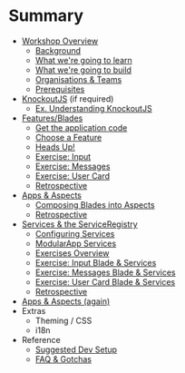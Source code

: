 # Summary

* [Workshop Overview](overview/README.md)
  * [Background](overview/background.md)
  * [What we're going to learn](overview/learn.md)
  * [What we're going to build](overview/build.md)
  * [Organisations & Teams](overview/teams.md)
  * [Prerequisites](overview/prerequisites.md)
* [KnockoutJS](knockout/README.md) (if required)
  * [Ex. Understanding KnockoutJS](knockout/exercises.md)
* [Features/Blades](blades/README.md)
  * [Get the application code](blades/code.md)
  * [Choose a Feature](blades/build_feature.md)
  * [Heads Up!](blades/heads_up.md)
  * [Exercise: Input](blades/input_blade.md)
  * [Exercise: Messages](blades/messages_blade.md)
  * [Exercise: User Card](blades/usercard_blade.md)
  * [Retrospective](blades/retrospective.md)
* [Apps & Aspects](aspects/README.md)
  * [Composing Blades into Aspects](aspects/exercise.md)
  * [Retrospective](aspects/retrospective.md)
* [Services & the ServiceRegistry](services/README.md)
  * [Configuring Services](services/configuring_services.md)
  * [ModularApp Services](services/modularapp_services.md)
  * [Exercises Overview](services/exercises_overview.md)
  * [Exercise: Input Blade & Services](services/input_services.md)
  * [Exercise: Messages Blade & Services](services/messages_services.md)
  * [Exercise: User Card Blade & Services](services/usercard_services.md)
  * [Retrospective](services/retrospective.md)
* [Apps & Aspects (again)](aspects_services/README.md)
* Extras
  * Theming / CSS
  * i18n
* Reference
  * [Suggested Dev Setup](reference/dev_setup.md)
  * [FAQ & Gotchas](reference/faq_gotchas.md)
